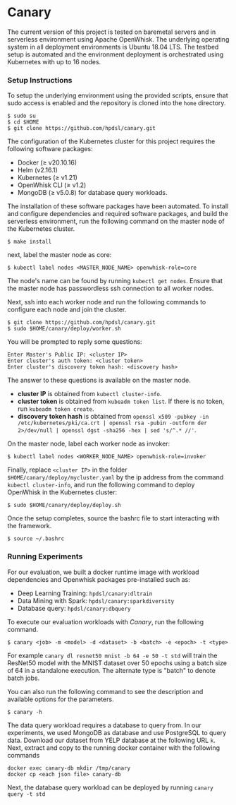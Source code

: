 # Canary

The current version of this project is tested on baremetal servers and in serverless environment using Apache OpenWhisk. The underlying operating system in all deployment environments is Ubuntu 18.04 LTS. The testbed setup is automated and the environment deployment is orchestrated using Kubernetes with up to 16 nodes.

### Setup Instructions
To setup the underlying environment using the provided scripts, ensure that sudo access is enabled and the repository is cloned into the `home` directory.

```
$ sudo su
$ cd $HOME
$ git clone https://github.com/hpdsl/canary.git
```

The configuration of the Kubernetes cluster for this project requires the following software packages:

* Docker (&geq; v20.10.16)
* Helm (v2.16.1)
* Kubernetes (&geq; v1.21)
* OpenWhisk CLI (&geq; v1.2)
* MongoDB (&geq; v5.0.8) for database query workloads.

The installation of these software packages have been automated. To install and configure dependencies and required software packages, and build the serverless environment, run the following command on the master node of the Kubernetes cluster.

```
$ make install
```

next, label the master node as core:

```
$ kubectl label nodes <MASTER_NODE_NAME> openwhisk-role=core
```

The node's name can be found by running ```kubectl get nodes```.
Ensure that the master node has passwordless ssh connection to all worker nodes.

Next, ssh into each worker node and run the following commands to configure each node and join the cluster.

```
$ git clone https://github.com/hpdsl/canary.git
$ sudo $HOME/canary/deploy/worker.sh
```
You will be prompted to reply some questions:
```
Enter Master's Public IP: <cluster IP>
Enter cluster's auth token: <cluster token>
Enter cluster's discovery token hash: <discovery hash>
```

The answer to these questions is available on the master node.

* **cluster IP** is obtained from `kubectl cluster-info`.
* **cluster token** is obtained from `kubeadm token list`. If there is no token, run `kubeadm token create`.
* **discovery token hash** is obtained from `openssl x509 -pubkey -in /etc/kubernetes/pki/ca.crt | openssl rsa -pubin -outform der 2>/dev/null | openssl dgst -sha256 -hex | sed 's/^.* //'`.

On the master node, label each worker node as invoker:

```
$ kubectl label nodes <WORKER_NODE_NAME> openwhisk-role=invoker
```
Finally, replace `<cluster IP>` in the folder `$HOME/canary/deploy/mycluster.yaml` by the ip address from the command `kubectl cluster-info`, and run the following command to deploy OpenWhisk in the Kubernetes cluster:

```
$ sudo $HOME/canary/deploy/deploy.sh
```
Once the setup completes, source the bashrc file to start interacting with the framework.

```
$ source ~/.bashrc
```

### Running Experiments

For our evaluation, we built a docker runtime image with workload dependencies and Openwhisk packages pre-installed such as:

* Deep Learning Training: `hpdsl/canary:dltrain`
* Data Mining with Spark: `hpdsl/canary:sparkdiversity`
* Database query: `hpdsl/canary:dbquery`

To execute our evaluation workloads with *Canary*, run the following command.

```
$ canary <job> -m <model> -d <dataset> -b <batch> -e <epoch> -t <type>
```
For example `canary dl resnet50 mnist -b 64 -e 50 -t std` will train the ResNet50 model with the MNIST dataset over 50 epochs using a batch size of 64 in a standalone execution. The alternate type is "batch" to denote batch jobs.

You can also run the following command to see the description and available options for the parameters.

```
$ canary -h
```

The data query workload requires a database to query from. In our experiments, we used MongoDB as database and use PostgreSQL to query data. Download our dataset from YELP database at the following URL `k`. Next, extract and copy to the running docker container with the following commands

```
docker exec canary-db mkdir /tmp/canary
docker cp <each json file> canary-db
```

Next, the database query workload can be deployed by running `canary query -t std`
